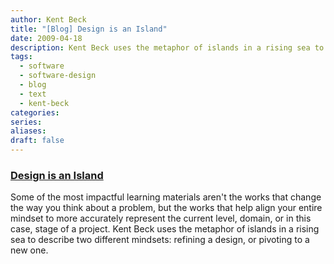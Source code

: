 ```yaml
---
author: Kent Beck
title: "[Blog] Design is an Island"
date: 2009-04-18
description: Kent Beck uses the metaphor of islands in a rising sea to orient our design mindset.
tags:
  - software
  - software-design
  - blog
  - text
  - kent-beck
categories: 
series: 
aliases: 
draft: false
---
```

### [Design is an Island](https://tidyfirst.substack.com/p/design-is-an-island)
Some of the most impactful learning materials aren't the works that change the way you think about a problem, but the works that help align your entire mindset to more accurately represent the current level, domain, or in this case, stage of a project. Kent Beck uses the metaphor of islands in a rising sea to describe two different mindsets: refining a design, or pivoting to a new one.
